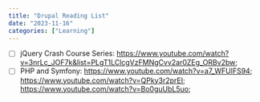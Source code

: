 ```yaml
---
title: "Drupal Reading List"
date: "2023-11-16"
categories: ["Learning"]
---
```


- [ ] jQuery Crash Course Series: https://www.youtube.com/watch?v=3nrLc_JOF7k&list=PLgT1LClcgVzFMNgCvv2ar0ZEg_ORBv2bw;
- [ ] PHP and Symfony: https://www.youtube.com/watch?v=a7_WFUlFS94; https://www.youtube.com/watch?v=QPky3r2prEI; https://www.youtube.com/watch?v=Bo0guUbL5uo;